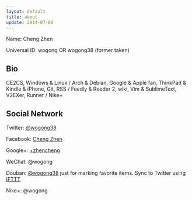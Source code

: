 ```yaml
---
layout: default
title: about
update: 2014-07-09
---
```


Name: Cheng Zhen

Universal ID: wogong OR wogong38 (former taken)

## Bio
CE2CS, Windows & Linux / Arch & Debian, Google & Apple fan, ThinkPad & Kindle & iPhone, Git, RSS / Feedly & Reeder 2, wiki, Vim & SublimeText, V2EXer, Runner / Nike+

## Social Network

Twitter: [@wogong38](https://twitter.com/wogong38)

Facebook: [Cheng Zhen](https://www.facebook.com/chengzhen1991)

Google+: [+zhencheng](google.com/+zhencheng)

WeChat: @wogong

Douban:
    [@wogong38](http://www.douban.com/people/wogong38/) just for marking favorite items.
    Sync to Twitter using [IFTTT](http://ifttt.com)

Nike+: @wogong
